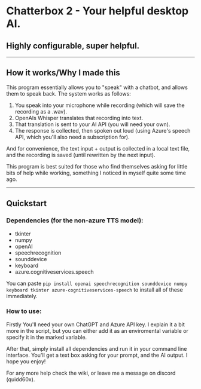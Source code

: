 # Chatterbox 2 - Your helpful desktop AI.
## Highly configurable, super helpful.
---
## How it works/Why I made this
This program essentially allows you to "speak" with a chatbot, and allows them to speak back. The system works as follows:

1. You speak into your microphone while recording (which will save the recording as a .wav).
2. OpenAIs Whisper translates that recording into text.
3. That translation is sent to your AI API (you will need your own).
4. The response is collected, then spoken out loud (using Azure's speech API, which you'll also need a subscription for).

And for convenience, the text input + output is collected in a local text file, and the recording is saved (until rewritten by the next input).

This program is best suited for those who find themselves asking for little bits of help while working, something I noticed in myself quite some time ago. 
***
## Quickstart

### Dependencies (for the non-azure TTS model):

* tkinter
* numpy
* openAI
* speechrecognition
* sounddevice
* keyboard
* azure.cognitiveservices.speech

You can paste `pip install openai speechrecognition sounddevice numpy keyboard tkinter azure-cognitiveservices-speech` to install all of these immediately.

### How to use:

Firstly You'll need your own ChatGPT and Azure API key. I explain it a bit more in the script, but you can either add it as an enviromental variable or specify it in the marked variable.

After that, simply install all dependencies and run it in your command line interface. You'll get a text box asking for your prompt, and the AI output. I hope you enjoy!

For any more help check the wiki, or leave me a message on discord (quidd60x).
